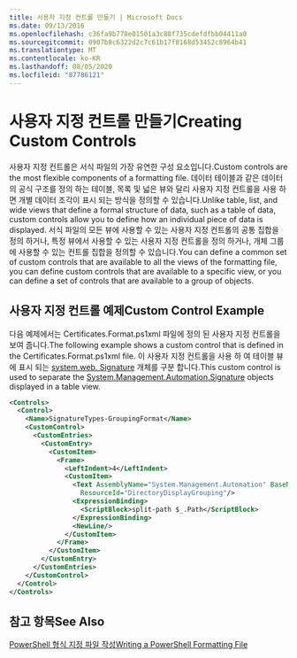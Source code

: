 ```yaml
---
title: 사용자 지정 컨트롤 만들기 | Microsoft Docs
ms.date: 09/13/2016
ms.openlocfilehash: c36fa9b778e01501a3c88f735cdefdfbb04411a0
ms.sourcegitcommit: 0907b8c6322d2c7c61b17f8168d53452c8964b41
ms.translationtype: MT
ms.contentlocale: ko-KR
ms.lasthandoff: 08/05/2020
ms.locfileid: "87786121"
---
```

# <a name="creating-custom-controls"></a><span data-ttu-id="07ef7-102">사용자 지정 컨트롤 만들기</span><span class="sxs-lookup"><span data-stu-id="07ef7-102">Creating Custom Controls</span></span>

<span data-ttu-id="07ef7-103">사용자 지정 컨트롤은 서식 파일의 가장 유연한 구성 요소입니다.</span><span class="sxs-lookup"><span data-stu-id="07ef7-103">Custom controls are the most flexible components of a formatting file.</span></span> <span data-ttu-id="07ef7-104">데이터 테이블과 같은 데이터의 공식 구조를 정의 하는 테이블, 목록 및 넓은 뷰와 달리 사용자 지정 컨트롤을 사용 하면 개별 데이터 조각이 표시 되는 방식을 정의할 수 있습니다.</span><span class="sxs-lookup"><span data-stu-id="07ef7-104">Unlike table, list, and wide views that define a formal structure of data, such as a table of data, custom controls allow you to define how an individual piece of data is displayed.</span></span> <span data-ttu-id="07ef7-105">서식 파일의 모든 뷰에 사용할 수 있는 사용자 지정 컨트롤의 공통 집합을 정의 하거나, 특정 뷰에서 사용할 수 있는 사용자 지정 컨트롤을 정의 하거나, 개체 그룹에 사용할 수 있는 컨트롤 집합을 정의할 수 있습니다.</span><span class="sxs-lookup"><span data-stu-id="07ef7-105">You can define a common set of custom controls that are available to all the views of the formatting file, you can define custom controls that are available to a specific view, or you can define a set of controls that are available to a group of objects.</span></span>

## <a name="custom-control-example"></a><span data-ttu-id="07ef7-106">사용자 지정 컨트롤 예제</span><span class="sxs-lookup"><span data-stu-id="07ef7-106">Custom Control Example</span></span>

<span data-ttu-id="07ef7-107">다음 예제에서는 Certificates.Format.ps1xml 파일에 정의 된 사용자 지정 컨트롤을 보여 줍니다.</span><span class="sxs-lookup"><span data-stu-id="07ef7-107">The following example shows a custom control that is defined in the Certificates.Format.ps1xml file.</span></span> <span data-ttu-id="07ef7-108">이 사용자 지정 컨트롤을 사용 하 여 테이블 뷰에 표시 되는 [system.web. Signature](/dotnet/api/System.Management.Automation.Signature) 개체를 구분 합니다.</span><span class="sxs-lookup"><span data-stu-id="07ef7-108">This custom control is used to separate the [System.Management.Automation.Signature](/dotnet/api/System.Management.Automation.Signature) objects displayed in a table view.</span></span>

```xml
<Controls>
  <Control>
    <Name>SignatureTypes-GroupingFormat</Name>
    <CustomControl>
      <CustomEntries>
        <CustomEntry>
          <CustomItem>
            <Frame>
              <LeftIndent>4</LeftIndent>
              <CustomItem>
                <Text AssemblyName="System.Management.Automation" BaseName="FileSystemProviderStrings"
                  ResourceId="DirectoryDisplayGrouping"/>
                <ExpressionBinding>
                  <ScriptBlock>split-path $_.Path</ScriptBlock>
                </ExpressionBinding>
                <NewLine/>
              </CustomItem>
            </Frame>
          </CustomItem>
        </CustomEntry>
      </CustomEntries>
    </CustomControl>
  </Control>
</Controls>

```

## <a name="see-also"></a><span data-ttu-id="07ef7-109">참고 항목</span><span class="sxs-lookup"><span data-stu-id="07ef7-109">See Also</span></span>

[<span data-ttu-id="07ef7-110">PowerShell 형식 지정 파일 작성</span><span class="sxs-lookup"><span data-stu-id="07ef7-110">Writing a PowerShell Formatting File</span></span>](./writing-a-powershell-formatting-file.md)
